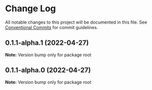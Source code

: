 # Change Log

All notable changes to this project will be documented in this file.
See [Conventional Commits](https://conventionalcommits.org) for commit guidelines.

## 0.1.1-alpha.1 (2022-04-27)

**Note:** Version bump only for package root

## 0.1.1-alpha.0 (2022-04-27)

**Note:** Version bump only for package root
